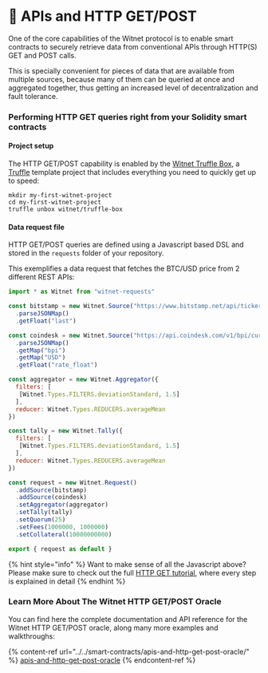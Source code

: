 # 📡 APIs and HTTP GET/POST

One of the core capabilities of the Witnet protocol is to enable smart contracts to securely retrieve data from conventional APIs through HTTP(S) GET and POST calls.

This is specially convenient for pieces of data that are available from multiple sources, because many of them can be queried at once and aggregated together, thus getting an increased level of decentralization and fault tolerance.

### Performing HTTP GET queries right from your Solidity smart contracts

#### Project setup

The HTTP GET/POST capability is enabled by the [Witnet Truffle Box](https://github.com/witnet/truffle-box), a [Truffle](https://www.trufflesuite.com) template project that includes everything you need to quickly get up to speed:

```
mkdir my-first-witnet-project
cd my-first-witnet-project
truffle unbox witnet/truffle-box
```

#### Data request file

HTTP GET/POST queries are defined using a Javascript based DSL and stored in the `requests` folder of your repository.

This exemplifies a data request that fetches the BTC/USD price from 2 different REST APIs:

```javascript
import * as Witnet from "witnet-requests"

const bitstamp = new Witnet.Source("https://www.bitstamp.net/api/ticker/")
  .parseJSONMap()
  .getFloat("last")

const coindesk = new Witnet.Source("https://api.coindesk.com/v1/bpi/currentprice.json")
  .parseJSONMap()
  .getMap("bpi")
  .getMap("USD")
  .getFloat("rate_float")

const aggregator = new Witnet.Aggregator({
  filters: [
   [Witnet.Types.FILTERS.deviationStandard, 1.5]
  ],
  reducer: Witnet.Types.REDUCERS.averageMean
})

const tally = new Witnet.Tally({
  filters: [
   [Witnet.Types.FILTERS.deviationStandard, 1.5]
  ],
  reducer: Witnet.Types.REDUCERS.averageMean
})

const request = new Witnet.Request()
  .addSource(bitstamp)
  .addSource(coindesk)
  .setAggregator(aggregator)
  .setTally(tally)
  .setQuorum(25)
  .setFees(1000000, 1000000)
  .setCollateral(10000000000)

export { request as default }
```

{% hint style="info" %}
Want to make sense of all the Javascript above? Please make sure to check out the full [HTTP GET tutorial](../../smart-contracts/apis-and-http-get-post-oracle/make-an-http-get-request.md), where every step is explained in detail
{% endhint %}

### Learn More About The Witnet HTTP GET/POST Oracle

You can find here the complete documentation and API reference for the Witnet HTTP GET/POST oracle, along many more examples and walkthroughs:

{% content-ref url="../../smart-contracts/apis-and-http-get-post-oracle/" %}
[apis-and-http-get-post-oracle](../../smart-contracts/apis-and-http-get-post-oracle/)
{% endcontent-ref %}
